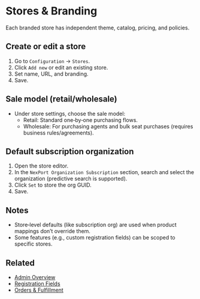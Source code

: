 # Stores & Branding

Each branded store has independent theme, catalog, pricing, and policies.

## Create or edit a store
1) Go to `Configuration` → `Stores`.
2) Click `Add new` or edit an existing store.
3) Set name, URL, and branding.
4) Save.

## Sale model (retail/wholesale)
- Under store settings, choose the sale model:
  - Retail: Standard one‑by‑one purchasing flows.
  - Wholesale: For purchasing agents and bulk seat purchases (requires business rules/agreements).

## Default subscription organization
1) Open the store editor.
2) In the `NexPort Organization Subscription` section, search and select the organization (predictive search is supported).
3) Click `Set` to store the org GUID.
4) Save.

## Notes
- Store‑level defaults (like subscription org) are used when product mappings don’t override them.
- Some features (e.g., custom registration fields) can be scoped to specific stores.

## Related
* [Admin Overview](overview.md)
* [Registration Fields](registration-fields.md)
* [Orders & Fulfillment](orders.md)
